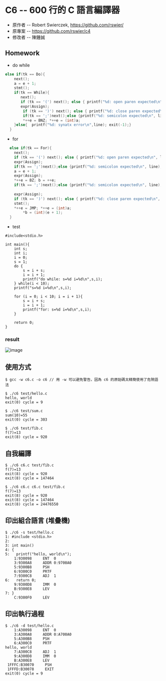 # C6 -- 600 行的 C 語言編譯器

* 原作者 -- Robert Swierczek, https://github.com/rswier/
* 原專案 -- https://github.com/rswier/c4
* 修改者 -- 陳鍾誠

## Homework
* do while

```c
else if(tk == Do){
    next();
    a = e + 1;
    stmt();
    if(tk == While){
       next();
       if (tk == '(') next(); else { printf("%d: open paren expected\n", line); exit(-1); }
       expr(Assign);
        if (tk == ')') next(); else { printf("%d: close paren expected\n", line); exit(-1); }
        if(tk == ';')next();else {printf("%d: semicolon expected\n", line); exit(-1);}
        *++e = BNZ; *++e = (int)a;
    }else{	printf("%d: synatx error\n",line); exit(-1);}
  }

```
* for

```c
  else if(tk == For){
	next();
 	if (tk == '(') next(); else { printf("%d: open paren expected\n", line); exit(-1); }
	expr(Assign);
	if(tk == ';')next();else {printf("%d: semicolon expected\n", line); exit(-1);}
	a = e + 1;
	expr(Assign);
	*++e = BZ; b = ++e;
	if(tk == ';')next();else {printf("%d: semicolon expected\n", line); exit(-1);}
	
	expr(Assign);
	if (tk == ')') next(); else { printf("%d: close paren expected\n", line); exit(-1); }
	stmt();
	*++e = JMP; *++e = (int)a;
    	*b = (int)(e + 1);
  }
```
* test
```
#include<stdio.h>

int main(){
	int s;
	int i;
	i = 0;
	s = 1;
	do {
		s = i + s;
		i = i + 1;
		printf("do while: s=%d i=%d\n",s,i);
	} while(i < 10);
	printf("s=%d i=%d\n",s,i);
	
	for (i = 0; i < 10; i = i + 1){
		s = i + s;
		i = i + 1;
		printf("for: s=%d i=%d\n",s,i);
	}
	
	return 0;
}
```
### result
![image](https://user-images.githubusercontent.com/79678055/158593181-eb82e195-33a1-40c9-9bfc-0bed68eb6bbf.png)

## 使用方式

```
$ gcc -w c6.c -o c6 // 用 -w 可以避免警告，因為 c6 的原始碼太精簡使用了危險語法

$ ./c6 test/hello.c
hello, world
exit(0) cycle = 9

$ ./c6 test/sum.c
sum(10)=55
exit(0) cycle = 303

$ ./c6 test/fib.c
f(7)=13
exit(8) cycle = 920
```

## 自我編譯

```
$ ./c6 c6.c test/fib.c
f(7)=13
exit(8) cycle = 920
exit(8) cycle = 147464

$ ./c6 c6.c c6.c test/fib.c
f(7)=13
exit(8) cycle = 920
exit(8) cycle = 147464
exit(8) cycle = 24476550
```

## 印出組合語言 (堆疊機)

```
$ ./c6 -s test/hello.c
1: #include <stdio.h>
2:
3: int main()
4: {
5:   printf("hello, world\n");
    1:930098     ENT  0       
    3:9300A8     ADDR 0:9700A0
    5:9300B8     PSH
    6:9300C0     PRTF
    7:9300C8     ADJ  1
6:   return 0;
    9:9300D8     IMM  0
    B:9300E8     LEV
7: }
    C:9300F0     LEV
```

## 印出執行過程

```
$ ./c6 -d test/hello.c
    1:A30098     ENT  0       
    3:A300A8     ADDR 0:A700A0
    5:A300B8     PSH
    6:A300C0     PRTF
hello, world
    7:A300C8     ADJ  1
    9:A300D8     IMM  0
    B:A300E8     LEV
 1FFFC:B30070     PSH
 1FFFD:B30078     EXIT
exit(0) cycle = 9
```
